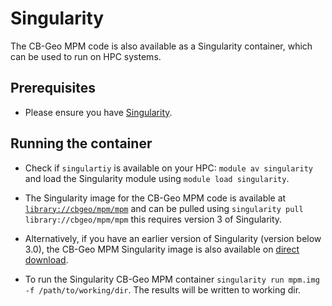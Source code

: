 # Singularity

The CB-Geo MPM code is also available as a Singularity container, which can be used to run on HPC systems.

## Prerequisites

* Please ensure you have [Singularity](https://sylabs.io/singularity).

## Running the container

* Check if `singulartiy` is available on your HPC: `module av singularity` and load the Singularity module using `module load singularity`.

* The Singularity image for the CB-Geo MPM code is available at [`library://cbgeo/mpm/mpm`](https://cloud.sylabs.io/library/cbgeo/mpm) and can be pulled using `singularity pull library://cbgeo/mpm/mpm` this requires version 3 of Singularity.

* Alternatively, if you have an earlier version of Singularity (version below 3.0), the CB-Geo MPM Singularity image is also available on [direct download](https://s3.eu-west-2.amazonaws.com/singularity-containers/mpm.img).

* To run the Singularity CB-Geo MPM container `singularity run mpm.img -f /path/to/working/dir`. The results will be written to working dir.
